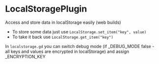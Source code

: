 # LocalStoragePlugin
Access and store data in localStorage easily (web builds)

- To store some data just use
```LocalStorage.set_item("key", value)```
- To take it back use
```LocalStorage.get_item("key")```

In ```localstorage.gd``` you can switch debug mode (if _DEBUG_MODE false - all keys and values are encrypted in localStorage) and assign _ENCRYPTION_KEY
